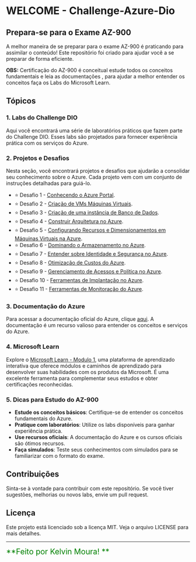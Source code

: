 # WELCOME - Challenge-Azure-Dio

## Prepara-se para o Exame AZ-900

A melhor maneira de se preparar para o exame AZ-900 é praticando para assimilar o conteúdo! Este repositório foi criado para ajudar você a se preparar de forma eficiente.

**OBS:** Certificação do AZ-900 é conceitual estude todos os conceitos fundamentais e leia as documentações , para ajudar a melhor entender os conceitos faça os Labs do Microsoft Learn. 

## Tópicos

### 1. Labs do Challenge DIO
Aqui você encontrará uma série de laboratórios práticos que fazem parte do Challenge DIO. Esses labs são projetados para fornecer experiência prática com os serviços do Azure.

### 2. Projetos e Desafios
Nesta seção, você encontrará projetos e desafios que ajudarão a consolidar seu conhecimento sobre o Azure. Cada projeto vem com um conjunto de instruções detalhadas para guiá-lo.

- ⭐ Desafio 1 - [Conhecendo o Azure Portal](https://gihub.com). 
- ⭐ Desafio 2 - [Criação de VMs Máquinas Virtuais](https://gihub.com).
- ⭐ Desafio 3 - [Criação de uma instância de Banco de Dados](https://gihub.com).
- ⭐ Desafio 4 - [Construir Arquitetura no Azure](https://gihub.com).
- ⭐ Desafio 5 - [Configurando Recursos e Dimensionamentos em Máquinas Virtuais na Azure](https://gihub.com).
- ⭐ Desafio 6 - [Dominando o Armazenamento no Azure](https://gihub.com).
- ⭐ Desafio 7 - [Entender sobre Identidade e Segurança no Azure](https://gihub.com).
- ⭐ Desafio 8 - [Otimização de Custos do Azure](https://gihub.com).
- ⭐ Desafio 9 - [Gerenciamento de Acessos e Política no Azure](https://gihub.com).
- ⭐ Desafio 10 - [Ferramentas de Implantação no Azure](https://gihub.com).
- ⭐ Desafio 11 - [Ferramentas de Monitoração do Azure](https://gihub.com).


### 3. Documentação do Azure
Para acessar a documentação oficial do Azure, clique [aqui](https://learn.microsoft.com/pt-br/azure/). A documentação é um recurso valioso para entender os conceitos e serviços do Azure.

### 4. Microsoft Learn 

Explore o [Microsoft Learn - Modulo 1](https://learn.microsoft.com/en-us/training/modules/describe-azure-compute-networking-services/1-introduction), uma plataforma de aprendizado interativa que oferece módulos e caminhos de aprendizado para desenvolver suas habilidades com os produtos da Microsoft. É uma excelente ferramenta para complementar seus estudos e obter certificações reconhecidas.

### 5. Dicas para Estudo do AZ-900
- **Estude os conceitos básicos**: Certifique-se de entender os conceitos fundamentais do Azure.
- **Pratique com laboratórios**: Utilize os labs disponíveis para ganhar experiência prática.
- **Use recursos oficiais**: A documentação do Azure e os cursos oficiais são ótimos recursos.
- **Faça simulados**: Teste seus conhecimentos com simulados para se familiarizar com o formato do exame.

## Contribuições
Sinta-se à vontade para contribuir com este repositório. Se você tiver sugestões, melhorias ou novos labs, envie um pull request.

## Licença
Este projeto está licenciado sob a licença MIT. Veja o arquivo LICENSE para mais detalhes.

---

<span style="font-size: 1.5em; color: green;">**Feito por Kelvin Moura! **</span>
